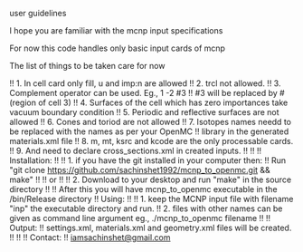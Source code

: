  user guidelines
 
 I hope you are familiar with the mcnp input specifications

 For now this code handles only basic input cards of mcnp
 
 The list of things to be taken care for now
 
!!     1. In cell card only fill, u and imp:n are allowed
!!     2. trcl not allowed.
!!     3. Complement operator can be used.  Eg.,  1 -2 #3
!!        #3 will be replaced by #(region of cell 3)
!!     4. Surfaces of the cell which has zero importances take vacuum boundary condition
!!     5. Periodic and reflective surfaces are not allowed
!!     6. Cones and toriod are not allowed
!!     7. Isotopes names needd to be replaced with the names as per your OpenMC
!!        library in the generated materials.xml file
!!     8. m, mt, ksrc and kcode are the only processable cards.
!!     9. And need to declare cross_sections.xml in created inputs.
!!
!!
!!  Installation:
!!
!!    1. if you have the git installed in your computer then:
!!       Run "git clone https://github.com/sachinshet1992/mcnp_to_openmc.git && make"
!!
!!		  or
!!
!!    2. Download to your desktop and run "make" in the source directory
!!
!!	  After this you will have mcnp_to_openmc executable in the /bin/Release directory
!!  Using:
!!
!!    1. keep the MCNP input file with filename "inp" the executable directory and run.
!!    2. files with other names can be given as command line argument eg., ./mcnp_to_openmc filename
!!
!!  Output:
!!	  settings.xml, materials.xml and geometry.xml files will be created.
!!
!!
!!  Contact:
!!  iamsachinshet@gmail.com
